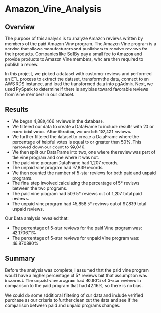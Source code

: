 # Amazon_Vine_Analysis

## Overview
The purpose of this analysis is to analyze Amazon reviews written by members of the paid Amazon Vine program. The Amazon Vine program is a service that allows manufacturers and publishers to receive reviews for their products. Companies like SellBy pay a small fee to Amazon and provide products to Amazon Vine members, who are then required to publish a review.

In this project, we picked a dataset with customer reviews and performed an ETL process to extract the dataset, transform the data, connect to an AWS RDS instance, and load the transformed data into pgAdmin. Next, we used PySpark to determine if there is any bias toward favorable reviews from Vine members in our dataset.

## Results
* We began 4,880,466 reviews in the database.
* We filtered our data to create a DataFrame to include results with 20 or more total votes. After filtration, we are left 107,421 reviews.
* We further filtered the dataset to create a DataFrame where the percentage of helpful votes is equal to or greater than 50%. This narrowed down our count to 99,046.
* We then split our DataFrame into two, one where the review was part of the vine program and one where it was not.
* The paid vine program DataFrame had 1,207 records.
* The unpaid vine program had 97,839 records.
* We then counted the number of 5-star reviews for both paid and unpaid programs.
* The final step involved calculating the percentage of 5* reviews between the two programs.
* The paid vine program had 509 5* reviews out of 1,207 total paid reviews.
* The unpaid vine program had 45,858 5* reviews out of 97,839 total unpaid reviews.

Our Data analysis revealed that:

* The percentage of 5-star reviews for the paid Vine program was: 42.170671%
* The percentage of 5-star reviews for unpaid Vine program was: 46.870880%

## Summary
Before the analysis was complete, I assumed that the paid vine program would have a higher percentage of 5* reviews but that assumption was incorrect. The unpaid vine program had 46.86% of 5-star reviews in comparison to the paid program that had 42.16%, so there is no bias.

We could do some additional filtering of our data and include verified purchase as our criteria to further clean out the data and see if the comparison between paid and unpaid programs changes.
